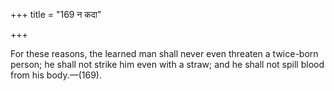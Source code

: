 +++
title = "169 न कदा"

+++

For these reasons, the learned man shall never even threaten a twice-born person; he shall not strike him even with a straw; and he shall not spill blood from his body.—(169).